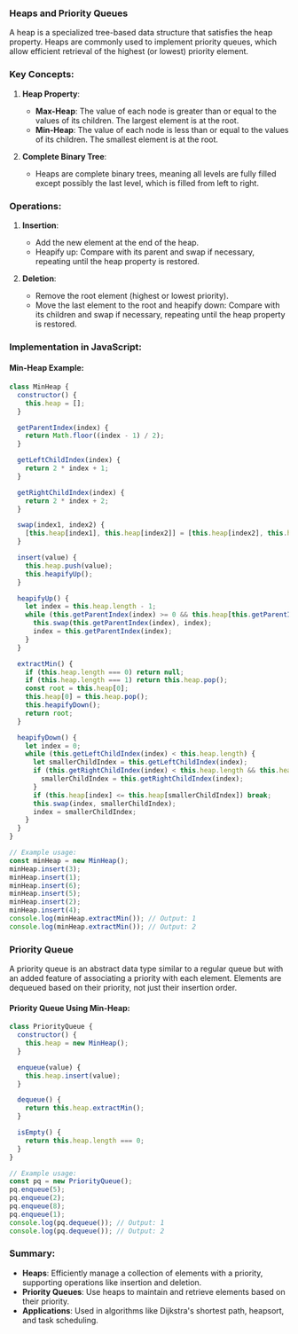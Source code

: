### Heaps and Priority Queues

A heap is a specialized tree-based data structure that satisfies the heap property. Heaps are commonly used to implement priority queues, which allow efficient retrieval of the highest (or lowest) priority element.

### Key Concepts:

1. **Heap Property**:
   - **Max-Heap**: The value of each node is greater than or equal to the values of its children. The largest element is at the root.
   - **Min-Heap**: The value of each node is less than or equal to the values of its children. The smallest element is at the root.

2. **Complete Binary Tree**:
   - Heaps are complete binary trees, meaning all levels are fully filled except possibly the last level, which is filled from left to right.

### Operations:

1. **Insertion**:
   - Add the new element at the end of the heap.
   - Heapify up: Compare with its parent and swap if necessary, repeating until the heap property is restored.

2. **Deletion**:
   - Remove the root element (highest or lowest priority).
   - Move the last element to the root and heapify down: Compare with its children and swap if necessary, repeating until the heap property is restored.

### Implementation in JavaScript:

#### Min-Heap Example:
```javascript
class MinHeap {
  constructor() {
    this.heap = [];
  }

  getParentIndex(index) {
    return Math.floor((index - 1) / 2);
  }

  getLeftChildIndex(index) {
    return 2 * index + 1;
  }

  getRightChildIndex(index) {
    return 2 * index + 2;
  }

  swap(index1, index2) {
    [this.heap[index1], this.heap[index2]] = [this.heap[index2], this.heap[index1]];
  }

  insert(value) {
    this.heap.push(value);
    this.heapifyUp();
  }

  heapifyUp() {
    let index = this.heap.length - 1;
    while (this.getParentIndex(index) >= 0 && this.heap[this.getParentIndex(index)] > this.heap[index]) {
      this.swap(this.getParentIndex(index), index);
      index = this.getParentIndex(index);
    }
  }

  extractMin() {
    if (this.heap.length === 0) return null;
    if (this.heap.length === 1) return this.heap.pop();
    const root = this.heap[0];
    this.heap[0] = this.heap.pop();
    this.heapifyDown();
    return root;
  }

  heapifyDown() {
    let index = 0;
    while (this.getLeftChildIndex(index) < this.heap.length) {
      let smallerChildIndex = this.getLeftChildIndex(index);
      if (this.getRightChildIndex(index) < this.heap.length && this.heap[this.getRightChildIndex(index)] < this.heap[smallerChildIndex]) {
        smallerChildIndex = this.getRightChildIndex(index);
      }
      if (this.heap[index] <= this.heap[smallerChildIndex]) break;
      this.swap(index, smallerChildIndex);
      index = smallerChildIndex;
    }
  }
}

// Example usage:
const minHeap = new MinHeap();
minHeap.insert(3);
minHeap.insert(1);
minHeap.insert(6);
minHeap.insert(5);
minHeap.insert(2);
minHeap.insert(4);
console.log(minHeap.extractMin()); // Output: 1
console.log(minHeap.extractMin()); // Output: 2
```

### Priority Queue

A priority queue is an abstract data type similar to a regular queue but with an added feature of associating a priority with each element. Elements are dequeued based on their priority, not just their insertion order.

#### Priority Queue Using Min-Heap:
```javascript
class PriorityQueue {
  constructor() {
    this.heap = new MinHeap();
  }

  enqueue(value) {
    this.heap.insert(value);
  }

  dequeue() {
    return this.heap.extractMin();
  }

  isEmpty() {
    return this.heap.length === 0;
  }
}

// Example usage:
const pq = new PriorityQueue();
pq.enqueue(5);
pq.enqueue(2);
pq.enqueue(8);
pq.enqueue(1);
console.log(pq.dequeue()); // Output: 1
console.log(pq.dequeue()); // Output: 2
```

### Summary:

- **Heaps**: Efficiently manage a collection of elements with a priority, supporting operations like insertion and deletion.
- **Priority Queues**: Use heaps to maintain and retrieve elements based on their priority.
- **Applications**: Used in algorithms like Dijkstra's shortest path, heapsort, and task scheduling.